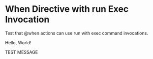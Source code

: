 # When Directive with run Exec Invocation

Test that @when actions can use run with exec command invocations.

Hello, World!

TEST MESSAGE